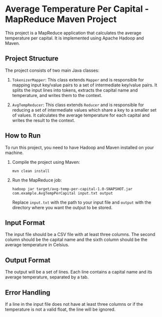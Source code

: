 # Average Temperature Per Capital - MapReduce Maven Project

This project is a MapReduce application that calculates the average temperature per capital. It is implemented using Apache Hadoop and Maven.

## Project Structure

The project consists of two main Java classes:

1. `TokenizerMapper`: This class extends `Mapper` and is responsible for mapping input key/value pairs to a set of intermediate key/value pairs. It splits the input lines into tokens, extracts the capital name and temperature, and writes them to the context.

2. `AvgTempReducer`: This class extends `Reducer` and is responsible for reducing a set of intermediate values which share a key to a smaller set of values. It calculates the average temperature for each capital and writes the result to the context.

## How to Run

To run this project, you need to have Hadoop and Maven installed on your machine.

1. Compile the project using Maven:
    ```
    mvn clean install
    ```

2. Run the MapReduce job:
    ```
    hadoop jar target/avg-temp-per-capital-1.0-SNAPSHOT.jar com.example.AvgTempPerCapital input.txt output
    ```
    Replace `input.txt` with the path to your input file and `output` with the directory where you want the output to be stored.

## Input Format

The input file should be a CSV file with at least three columns. The second column should be the capital name and the sixth column should be the average temperature in Celsius.

## Output Format

The output will be a set of lines. Each line contains a capital name and its average temperature, separated by a tab.

## Error Handling

If a line in the input file does not have at least three columns or if the temperature is not a valid float, the line will be ignored.
